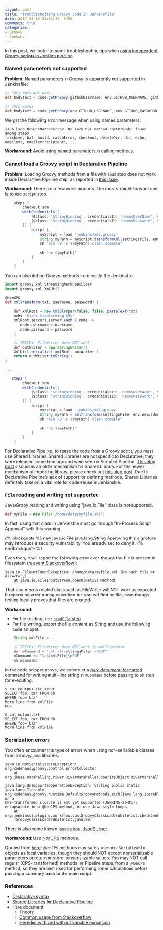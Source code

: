 ```yaml
---
layout: post
title: "Troubleshooting Groovy code in Jenkinsfile"
date: 2017-06-16 23:52:44 -0700
comments: true
categories: 
- Groovy
- Jenkins
---
```


In this post, we look into some troubleshooting tips when [using independent Groovy scripts in Jenkins pipeline](/blog/2017/04/18/groovy-code-in-jenkins-pipeline/).

### Named parameters not supported

**Problem**: Named parameters in Groovy is apparently not supported in Jenkinsfile:

``` groovy Named parameters
// This does NOT work
def bodyText = code.getPrBody(githubUsername: env.GITHUB_USERNAME, githubToken: env.GITHUB_PASSWORD, repo: 'Groovy4Jenkins', id: env.CHANGE_ID)

// This works
def bodyText = code.getPrBody(env.GITHUB_USERNAME, env.GITHUB_PASSWORD, 'Groovy4Jenkins', env.CHANGE_ID)
```

We get the following error message when using named parameters:

``` plain Error message
java.lang.NoSuchMethodError: No such DSL method 'getPrBody' found among steps 
[archive, bat, build, catchError, checkout, deleteDir, dir, echo, emailext, emailextrecipients, ...
```

**Workaround**: Avoid using named parameters in calling methods.

### Cannot load a Groovy script in Declarative Pipeline

**Problem**: Loading Groovy methods from a file with `load` step does not work inside Declarative Pipeline step, as reported in [this issue](https://issues.jenkins-ci.org/browse/JENKINS-43455).

**Workaround**: There are a few work-arounds. The most straight-forward one is to use [`script` step](https://jenkins.io/doc/book/pipeline/syntax/#declarative-pipeline).

``` groovy Loading Groovy script
    steps {
        checkout scm
        withCredentials([
            [$class: 'StringBinding', credentialsId: 'nexusUserName', variable: 'nexusUserName'],
            [$class: 'StringBinding', credentialsId: 'nexusPassword', variable: 'nexusPassword']
        ]) {
            script {
                myScript = load 'jenkins/xml.groovy'
                String myPath = myScript.transformXml(settingsFile, env.nexusUserName, env.nexusPassword)
                sh "mvn -B -s ${myPath} clean compile"
            
                sh "rm ${myPath}"
            }
        }
    }
```

 You can also define Groovy methods from inside the Jenkinsfile.

``` groovy Example Jenkinsfile
import groovy.xml.StreamingMarkupBuilder
import groovy.xml.XmlUtil

@NonCPS
def xmlTransform(txt, username, password) {
    
    def xmlRoot = new XmlSlurper(false, false).parseText(txt)
    echo 'Start tranforming XML'
    xmlRoot.servers.server.each { node ->
       node.username = username
       node.password = password
    }

    // TRICKY: FileWriter does NOT work
    def outWriter = new StringWriter()
    XmlUtil.serialize( xmlRoot, outWriter )
    return outWriter.toString()
}

...

   steps {
        checkout scm
        withCredentials([
            [$class: 'StringBinding', credentialsId: 'nexusUserName', variable: 'nexusUserName'],
            [$class: 'StringBinding', credentialsId: 'nexusPassword', variable: 'nexusPassword']
        ]) {
            script {
                myScript = load 'jenkins/xml.groovy'
                String myPath = xmlTransform(settingsFile, env.nexusUserName, env.nexusPassword)
                sh "mvn -B -s ${myPath} clean compile"
            
                sh "rm ${myPath}"
            }
        }
    }
```

For Declarative Pipeline, to reuse the code from a Groovy script, you must use Shared Libraries.
Shared Libraries are not specific to Declarative; they were released some time ago and were seen in Scripted Pipeline.
[This blog post](/blog/2017/03/17/jenkins-pipeline-shared-libraries/) discusses an older mechanism for Shared Library.
For the newer mechanism of importing library, please check out [this blog post](https://jenkins.io/blog/2017/02/15/declarative-notifications/).
Due to Declarative Pipeline’s lack of support for defining methods, Shared Libraries definitely take on a vital role for code-reuse in Jenkinsfile.

### `File` reading and writing not supported

Java/Grooy reading and writing using "java.io.File" class is not supported.

``` groovy Using File class does NOT work
def myFile = new File('/home/data/myfile.xml')
```

In fact, using that class in Jenkinsfile must go through "In-Process Script Approval" with this warning.

{% blockquote %}
new java.io.File java.lang.String Approving this signature may introduce a security vulnerability! You are advised to deny it.
{% endblockquote %}

Even then, it will report the following error even though the file is present in filesystem ([relevant Stackoverflow](https://stackoverflow.com/questions/41739468/groovy-reports-that-a-file-doesnt-exists-when-it-really-is-present-in-the-syste)):

``` plain
java.io.FileNotFoundException: /home/data/myfile.xml (No such file or directory)
	at java.io.FileInputStream.open0(Native Method)
```

That also means related class such as FileWriter will NOT work as expected. 
It reports no error during execution but you will find no file, even though testing locally proves that files are created.

**Workaround**: 

* For file reading, use [`readFile` step](https://jenkins.io/doc/pipeline/steps/workflow-basic-steps/#readfile-read-file-from-workspace).
* For file writing, export the file content as String and use the following code snippet:

``` groovy Shell command
    String xmlFile = ...

    // TRICKY: FileWriter does NOT work in xmlTransform
    def mCommand = "cat >${settingsFile} <<EOF"
    mCommand += "\n${xmlFile}\nEOF"
    sh mCommand
```

In the code snippet above, we construct a [*here document*-formatted](https://en.wikipedia.org/wiki/Here_document#Unix_shells) command for writing multi-line string in `mCommand` before passing to `sh` step for executing.

``` plain heredoc example to explain mCommand
$ cat >output.txt <<EOF
SELECT foo, bar FROM db
WHERE foo='baz'
More line from xmlFile
EOF

$ cat output.txt
SELECT foo, bar FROM db
WHERE foo='baz'
More line from xmlFile
```

### Serialzation errors

You often encounter this type of errors when using non-serialiable classes from Groovy/Java libraries.

``` plain Error in Jenkins log
java.io.NotSerializableException: org.codehaus.groovy.control.ErrorCollector
	at org.jboss.marshalling.river.RiverMarshaller.doWriteObject(RiverMarshaller.java:860)
```

``` plain Related error in Jenkins log
java.lang.UnsupportedOperationException: Calling public static java.lang.Iterable 
org.codehaus.groovy.runtime.DefaultGroovyMethods.each(java.lang.Iterable,groovy.lang.Closure) on a
CPS-transformed closure is not yet supported (JENKINS-26481); 
encapsulate in a @NonCPS method, or use Java-style loops
	at org.jenkinsci.plugins.workflow.cps.GroovyClassLoaderWhitelist.checkJenkins26481
    (GroovyClassLoaderWhitelist.java:90)
```

There is also some known [issue about JsonSlurper](https://issues.jenkins-ci.org/browse/JENKINS-35140).

**Workaround**: 
Use [NonCPS](https://support.cloudbees.com/hc/en-us/articles/230612967-Pipeline-The-pipeline-even-if-successful-ends-with-java-io-NotSerializableException) methods.

Quoted from [here](https://github.com/jenkinsci/workflow-cps-plugin/blob/master/README.md): `@NonCPS` methods may safely use non-`Serializable` objects as local variables, though they should NOT accept nonserializable parameters or return or store nonserializable values.
You may NOT call regular (CPS-transformed) methods, or Pipeline steps, from a `@NonCPS` method, so they are best used for performing some calculations before passing a summary back to the main script.

### References

* [Declarative syntax](https://jenkins.io/doc/book/pipeline/syntax/#declarative-pipeline)
* [Shared Libraries for Declarative Pipeline](https://jenkins.io/blog/2017/02/15/declarative-notifications/)
* Here document
  * [Theory](https://en.wikipedia.org/wiki/Here_document#Unix_shells)
  * [Common usage from Stackoverflow](https://stackoverflow.com/questions/2500436/how-does-cat-eof-work-in-bash)
  * [Heredoc with and without variable expansion](http://www.guguncube.com/2140/unix-set-a-multi-line-text-to-a-string-variable-or-file-in-bash)

